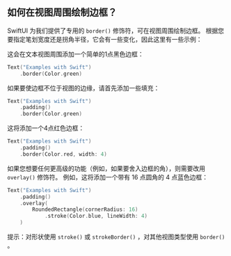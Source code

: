 如何在视图周围绘制边框？
---

SwiftUI 为我们提供了专用的 `border()` 修饰符，可在视图周围绘制边框。 根据您要指定笔划宽度还是拐角半径，它会有一些变化，因此这里有一些示例：

这会在文本视图周围添加一个简单的1点黑色边框：

```swift
Text("Examples with Swift")
    .border(Color.green)
```

如果要使边框不位于视图的边缘，请首先添加一些填充：

```swift
Text("Examples with Swift")
    .padding()
    .border(Color.green)
```

这将添加一个4点红色边框：

```swift
Text("Examples with Swift")
    .padding()
    .border(Color.red, width: 4)
```

如果您想要任何更高级的功能（例如，如果要舍入边框的角），则需要改用 `overlay()` 修饰符。 例如，这将添加一个带有 16 点圆角的 4 点蓝色边框：

```swift
Text("Examples with Swift")
    .padding()
    .overlay(
        RoundedRectangle(cornerRadius: 16)
            .stroke(Color.blue, lineWidth: 4)
    )
```

提示：对形状使用 `stroke()` 或 `strokeBorder()` ，对其他视图类型使用 `border()` 。
